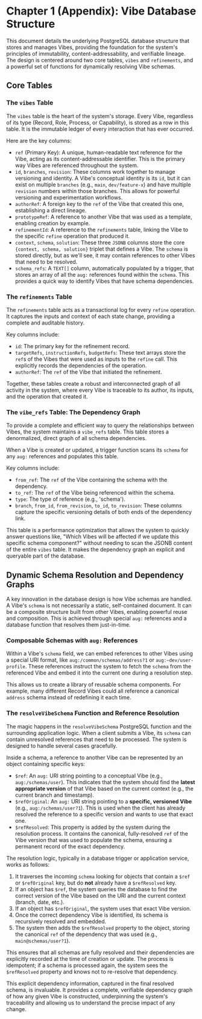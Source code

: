 # Chapter 1 (Appendix): Vibe Database Structure

This document details the underlying PostgreSQL database structure that stores and manages Vibes, providing the foundation for the system's principles of immutability, content-addressability, and verifiable lineage. The design is centered around two core tables, `vibes` and `refinements`, and a powerful set of functions for dynamically resolving Vibe schemas.

## Core Tables

### The `vibes` Table

The `vibes` table is the heart of the system's storage. Every Vibe, regardless of its type (Record, Role, Process, or Capability), is stored as a row in this table. It is the immutable ledger of every interaction that has ever occurred.

Here are the key columns:

- `ref` (Primary Key): A unique, human-readable text reference for the Vibe, acting as its content-addressable identifier. This is the primary way Vibes are referenced throughout the system.
- `id`, `branches`, `revision`: These columns work together to manage versioning and identity. A Vibe's conceptual identity is its `id`, but it can exist on multiple `branches` (e.g., `main`, `dev/feature-x`) and have multiple `revision` numbers within those branches. This allows for powerful versioning and experimentation workflows.
- `authorRef`: A foreign key to the `ref` of the Vibe that created this one, establishing a direct lineage.
- `prototypeRef`: A reference to another Vibe that was used as a template, enabling creation by example.
- `refinementId`: A reference to the `refinements` table, linking the Vibe to the specific `refine` operation that produced it.
- `context`, `schema`, `solution`: These three `JSONB` columns store the core `{context, schema, solution}` triplet that defines a Vibe. The `schema` is stored directly, but as we'll see, it may contain references to other Vibes that need to be resolved.
- `schema_refs`: A `TEXT[]` column, automatically populated by a trigger, that stores an array of all the `aug:` references found within the `schema`. This provides a quick way to identify Vibes that have schema dependencies.

### The `refinements` Table

The `refinements` table acts as a transactional log for every `refine` operation. It captures the inputs and context of each state change, providing a complete and auditable history.

Key columns include:

- `id`: The primary key for the refinement record.
- `targetRefs`, `instructionRefs`, `budgetRefs`: These text arrays store the `ref`s of the Vibes that were used as inputs to the `refine` call. This explicitly records the dependencies of the operation.
- `authorRef`: The `ref` of the Vibe that initiated the refinement.

Together, these tables create a robust and interconnected graph of all activity in the system, where every Vibe is traceable to its author, its inputs, and the operation that created it.

### The `vibe_refs` Table: The Dependency Graph

To provide a complete and efficient way to query the relationships between Vibes, the system maintains a `vibe_refs` table. This table stores a denormalized, direct graph of all schema dependencies.

When a Vibe is created or updated, a trigger function scans its `schema` for any `aug:` references and populates this table.

Key columns include:

- `from_ref`: The `ref` of the Vibe containing the schema with the dependency.
- `to_ref`: The `ref` of the Vibe being referenced within the schema.
- `type`: The type of reference (e.g., 'schema').
- `branch`, `from_id`, `from_revision`, `to_id`, `to_revision`: These columns capture the specific versioning details of both ends of the dependency link.

This table is a performance optimization that allows the system to quickly answer questions like, "Which Vibes will be affected if we update this specific schema component?" without needing to scan the JSONB content of the entire `vibes` table. It makes the dependency graph an explicit and queryable part of the database.

## Dynamic Schema Resolution and Dependency Graphs

A key innovation in the database design is how Vibe schemas are handled. A Vibe's `schema` is not necessarily a static, self-contained document. It can be a composite structure built from other Vibes, enabling powerful reuse and composition. This is achieved through special `aug:` references and a database function that resolves them just-in-time.

### Composable Schemas with `aug:` References

Within a Vibe's `schema` field, we can embed references to other Vibes using a special URI format, like `aug:/common/schemas/address?1` or `aug:~dev/user-profile`. These references instruct the system to fetch the `schema` from the referenced Vibe and embed it into the current one during a resolution step.

This allows us to create a library of reusable schema components. For example, many different Record Vibes could all reference a canonical `address` schema instead of redefining it each time.

### The `resolveVibeSchema` Function and Reference Resolution

The magic happens in the `resolveVibeSchema` PostgreSQL function and the surrounding application logic. When a client submits a Vibe, its `schema` can contain unresolved references that need to be processed. The system is designed to handle several cases gracefully.

Inside a schema, a reference to another Vibe can be represented by an object containing specific keys:

- `$ref`: An `aug:` URI string pointing to a conceptual Vibe (e.g., `aug:/schemas/user`). This indicates that the system should find the **latest appropriate version** of that Vibe based on the current context (e.g., the current branch and timestamp).
- `$refOriginal`: An `aug:` URI string pointing to a **specific, versioned Vibe** (e.g., `aug:/schemas/user?1`). This is used when the client has already resolved the reference to a specific version and wants to use that exact one.
- `$refResolved`: This property is added by the system during the resolution process. It contains the canonical, fully-resolved `ref` of the Vibe version that was used to populate the schema, ensuring a permanent record of the exact dependency.

The resolution logic, typically in a database trigger or application service, works as follows:

1.  It traverses the incoming `schema` looking for objects that contain a `$ref` or `$refOriginal` key, but do **not** already have a `$refResolved` key.
2.  If an object has `$ref`, the system queries the database to find the correct version of the Vibe based on the URI and the current context (branch, date, etc.).
3.  If an object has `$refOriginal`, the system uses that exact Vibe version.
4.  Once the correct dependency Vibe is identified, its schema is recursively resolved and embedded.
5.  The system then adds the `$refResolved` property to the object, storing the canonical `ref` of the dependency that was used (e.g., `main@schemas/user?1`).

This ensures that all schemas are fully resolved and their dependencies are explicitly recorded at the time of creation or update. The process is idempotent; if a schema is processed again, the system sees the `$refResolved` property and knows not to re-resolve that dependency.

This explicit dependency information, captured in the final resolved schema, is invaluable. It provides a complete, verifiable dependency graph of how any given Vibe is constructed, underpinning the system's traceability and allowing us to understand the precise impact of any change.
